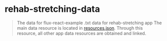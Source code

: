 # rehab-stretching-data
> The data for flux-react-example
.txt data for rehab-stretching app
The main data resource is located in [resources.json](/resources.json). Through this resource, all other app data resources are obtained and linked.
